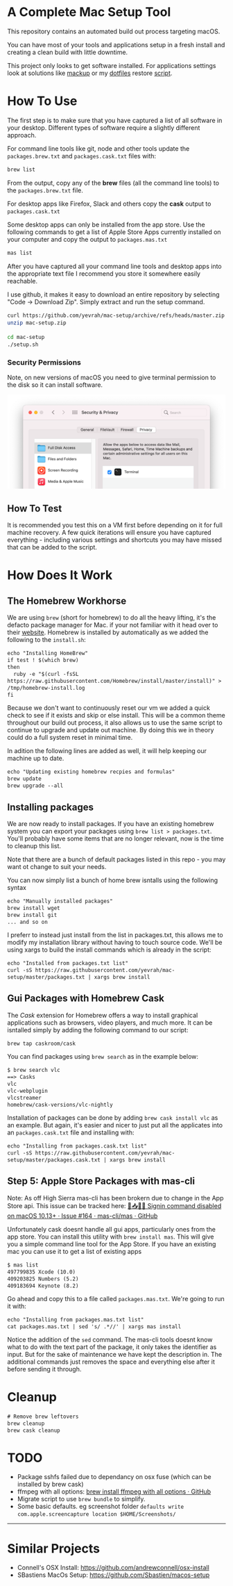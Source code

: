 A Complete Mac Setup Tool
=============================

This repository contains an automated build out process targeting macOS.


You can have most of your tools and applications setup in  a fresh install and creating a clean build with little downtime.



This project only looks to get software installed. For applications settings look at solutions like [mackup](https://github.com/lra/mackup) or my [dotfiles](https://github.com/yevrah/dotfiles) restore [script](https://github.com/yevrah/dotfiles/blob/master/bin/restore.sh).

# How To Use

The first step is to make sure that you have captured a list of all software in your desktop. Different types of software require a slightly different approach.

For command line tools like git, node and other tools update the `packages.brew.txt` and `packages.cask.txt` files with:

```bash
brew list
```

From the output, copy any of the **brew** files (all the command line tools) to the `packages.brew.txt` file.



For desktop apps like Firefox, Slack and others copy the **cask** output to `packages.cask.txt`



Some desktop apps can only be installed from the app store. Use the following commands to get a list of Apple Store Apps currently installed on your computer and copy the output to `packages.mas.txt`



```bash
mas list
```



After you have captured all your command line tools and desktop apps into the appropriate text file I recommend you store it somewhere easily reachable. 



I use github, it makes it easy to download an entire repository by selecting "Code -> Download Zip". Simply extract and run the setup command.

```bash
curl https://github.com/yevrah/mac-setup/archive/refs/heads/master.zip -L -o mac-setup.zip
unzip mac-setup.zip

cd mac-setup
./setup.sh
```

### Security Permissions

Note, on new versions of macOS you need to give terminal permission to the disk so it can install software.

![](assets/2022-06-27-16-09-48-image.png)



## How To Test

It is recommended you test this on a VM first before depending on it for full machine recovery. A few quick iterations will ensure you have captured everything - including various settings and shortcuts you may have missed that can be added to the script.

# How Does It Work

## The Homebrew Workhorse

We are using `brew` (short for homebrew) to do all the heavy lifting, it's
the defacto package manager for Mac. if your not familiar with it head over to
their [website](https://docs.brew.sh/). Homebrew is installed by automatically as we added the
following to the `install.sh`:

```
echo "Installing HomeBrew"
if test ! $(which brew)
then
  ruby -e "$(curl -fsSL https://raw.githubusercontent.com/Homebrew/install/master/install)" > /tmp/homebrew-install.log
fi
```

Because we don't want to continuously reset our vm we added a quick check to see
if it exists and skip or else install. This will be a common theme throughout
our build out process, it also allows us to use the same script to continue to
upgrade and update out machine. By doing this we in theory could do a full
system reset in minimal time.

In adition the following lines are added as well, it will help keeping our
machine up to date.

```
echo "Updating existing homebrew recpies and formulas"
brew update
brew upgrade --all
```

## Installing packages

We are now ready to install
packages. If you have an existing homebrew system you can export your packages
using `brew list > packages.txt`. You'll probably have some items that are no
longer relevant, now is the time to cleanup this list.

Note that there are a bunch of default packages listed in this repo - you may
want ot change to suit your needs.

You can now simply list a bunch of home brew isntalls using the following syntax

```
echo "Manually installed packages"
brew install wget
brew install git
... and so on
```

I preferr to instead just install from the list in packages.txt, this allows me
to modify my installation library without having to touch source code. We'll be
using xargs to build the install commands which is already in the script:

```
echo "Installed from packages.txt list"
curl -sS https://raw.githubusercontent.com/yevrah/mac-setup/master/packages.txt | xargs brew install
```

## Gui Packages with Homebrew Cask

The *Cask* extension for Homebrew offers a way to install graphical
applications such as browsers, video players, and much more. It can be
isntalled simply by adding the following command to our script:

```
brew tap caskroom/cask
```

You can find packages using `brew search` as in the example below:

```
$ brew search vlc
==> Casks
vlc
vlc-webplugin
vlcstreamer
homebrew/cask-versions/vlc-nightly
```

Installation of packages can be done by adding `brew cask install vlc` as an
example. But again, it's easier and nicer to just put all the applicates into
an `packages.cask.txt` file and installing with:

```
echo "Installing from packages.cask.txt list"
curl -sS https://raw.githubusercontent.com/yevrah/mac-setup/master/packages.cask.txt | xargs brew install
```

## Step 5: Apple Store Packages with mas-cli

Note: As off High Sierra mas-cli has been brokern due to change in the App
Store api. This issue can be tracked here: [🚏📥🙅‍♀️ Signin command disabled on macOS 10.13+ · Issue #164 · mas-cli/mas · GitHub](https://github.com/mas-cli/mas/issues/164)

Unfortunately cask doesnt handle all gui apps, particularly ones from the app
store. You can install this utility with `brew install mas`. This will give you
a simple command line tool for the App Store. If you have an existing mac you
can use it to get a list of existing apps

```
$ mas list
497799835 Xcode (10.0)
409203825 Numbers (5.2)
409183694 Keynote (8.2)
```

Go ahead and copy this to a file called `packages.mas.txt`. We're going to run it with:

```
echo "Installing from packages.mas.txt list"
cat packages.mas.txt | sed 's/ .*//' | xargs mas install
```

Notice the addition of the `sed` command. The mas-cli tools doesnt know what to
do with the text part of the package, it only takes the identifier as input.
But for the sake of maintenance we have kept the description in. The
additional commands just removes the space and everything else after it
before sending it through.

# Cleanup

```
# Remove brew leftovers
brew cleanup
brew cask cleanup
```

# TODO

- Package sshfs failed due to dependancy on osx fuse (which can be installed by brew cask)
- ffmpeg with all options: [brew install ffmpeg with all options · GitHub](https://gist.github.com/Piasy/b5dfd5c048eb69d1b91719988c0325d8)
- Migrate script to use `brew bundle` to simplify.
- Some basic defaults. eg screenshot folder `defaults write com.apple.screencapture location $HOME/Screenshots/`



---

# Similar Projects

* Connell's OSX Install: https://github.com/andrewconnell/osx-install
* SBastiens MacOs Setup: https://github.com/Sbastien/macos-setup
